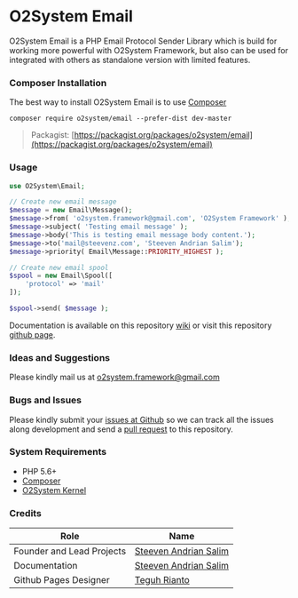 # O2System Email
O2System Email is a PHP Email Protocol Sender Library which is build for working more powerful with O2System Framework, but also can be used for integrated with others as standalone version with limited features.

### Composer Installation
The best way to install O2System Email is to use [Composer](https://getcomposer.org)
```
composer require o2system/email --prefer-dist dev-master
```
> Packagist: [https://packagist.org/packages/o2system/email](https://packagist.org/packages/o2system/email)

### Usage
```php
use O2System\Email;

// Create new email message
$message = new Email\Message();
$message->from( 'o2system.framework@gmail.com', 'O2System Framework' );
$message->subject( 'Testing email message' );
$message->body('This is testing email message body content.');
$message->to('mail@steevenz.com', 'Steeven Andrian Salim');
$message->priority( Email\Message::PRIORITY_HIGHEST );

// Create new email spool
$spool = new Email\Spool([
    'protocol' => 'mail'
]);

$spool->send( $message );
```

Documentation is available on this repository [wiki](https://github.com/o2system/email/wiki) or visit this repository [github page](https://o2system.github.io/email).

### Ideas and Suggestions
Please kindly mail us at [o2system.framework@gmail.com](mailto:o2system.framework@gmail.com])

### Bugs and Issues
Please kindly submit your [issues at Github](http://github.com/o2system/email/issues) so we can track all the issues along development and send a [pull request](http://github.com/o2system/email/pulls) to this repository.

### System Requirements
- PHP 5.6+
- [Composer](https://getcomposer.org)
- [O2System Kernel](https://github.com/o2system/kernel)

### Credits
|Role|Name|
|----|----|
|Founder and Lead Projects|[Steeven Andrian Salim](http://steevenz.com)|
|Documentation|[Steeven Andrian Salim](http://steevenz.com)
|Github Pages Designer| [Teguh Rianto](http://teguhrianto.tk)
